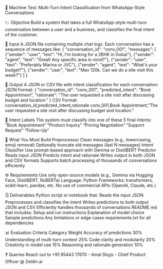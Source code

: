 🚪 Machine Test: Multi-Turn Intent Classification from WhatsApp-Style Conversations

📉 Objective
Build a system that takes a full WhatsApp-style multi-turn conversation between a user and a business, and classifies the final intent of the customer.

📁 Input
A JSON file containing multiple chat logs. Each conversation has a sequence of messages like:
{
  "conversation_id": "conv_001",
  "messages": [
    {"sender": "user", "text": "Hi, I'm looking for a 2BHK in Dubai"},
    {"sender": "agent", "text": "Great! Any specific area in mind?"},
    {"sender": "user", "text": "Preferably Marina or JVC"},
    {"sender": "agent", "text": "What's your budget?"},
    {"sender": "user", "text": "Max 120k. Can we do a site visit this week?"}
  ]
}

🎯 Output
A JSON or CSV file with intent classification for each conversation:
JSON Format:
{
  "conversation_id": "conv_001",
  "predicted_intent": "Book Appointment",
  "rationale": "The user requested a site visit after discussing budget and location."
}
CSV Format:
conversation_id,predicted_intent,rationale
conv_001,Book Appointment,"The user requested a site visit after discussing budget and location."

🍿 Intent Labels
The system must classify into one of these 5 final intents:
“Book Appointment”
“Product Inquiry”
“Pricing Negotiation”
“Support Request”
“Follow-Up”

🧠 What You Must Build
Preprocessor
Clean messages (e.g., lowercasing, emoji removal)
Optionally truncate old messages (last N messages)
Intent Classifier
Use prompt-based approach with Gemma or DistilBERT
Predictor
Reads input JSON
Predicts intent and rationale
Writes output in both JSON and CSV formats
Supports batch processing of thousands of conversations efficiently

⚙️ Requirements
Use only open-source models (e.g., Gemma via Hugging Face, DistilBERT, RoBERTa)
Language: Python
Frameworks: transformers, scikit-learn, pandas, etc.
No use of commercial APIs (OpenAI, Claude, etc.)

🗒️ Deliverables
Python script or notebook that:
Reads the input JSON
Preprocesses and classifies the intent
Writes predictions to both output JSON and CSV
Efficiently handles thousands of conversations
README.md that includes:
Setup and run instructions
Explanation of model choice
Sample predictions
Any limitations or edge cases
requirements.txt for all dependencies

📊 Evaluation Criteria
Category
Weight
Accuracy of predictions
30%
Understanding of multi-turn context
25%
Code clarity and modularity
20%
Creativity in model use
15%
Reasoning and rationale generation
10%


❓ Queries
Reach out to +91 95443 17670 - Amal Shyjo - Chief Product Officer @ Zeldin.ai
